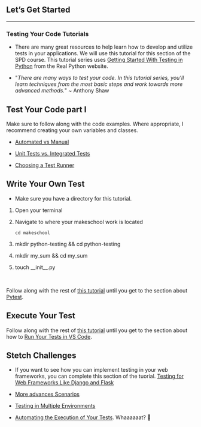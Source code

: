 ## Let’s Get Started

***

### Testing Your Code Tutorials

- There are many great resources to help learn how to develop and utilize tests in your applications. We will use this tutorial for this section of the SPD course. This tutorial series uses [Getting Started With Testing in Python](https://realpython.com/python-testing/#automated-vs-manual-testing) from the Real Python website. 

- "<i>There are many ways to test your code. In this tutorial series, you’ll learn techniques from the most basic steps and work towards more advanced methods.</i>" ~ Anthony Shaw

## Test Your Code part I
Make sure to follow along with the code examples. Where appropriate, I recommend creating your own variables and classes.

- [Automated vs Manual](https://realpython.com/python-testing/#automated-vs-manual-testing)  

- [Unit Tests vs. Integrated Tests](https://realpython.com/python-testing/#unit-tests-vs-integration-tests) 

- [Choosing a Test Runner](https://realpython.com/python-testing/#choosing-a-test-runner) 

## Write Your Own Test

- Make sure you have a directory for this tutorial. 
1. Open your terminal
1. Navigate to where your makeschool work is located

   ```
   cd makeschool
   ```
1. mkdir python-testing && cd python-testing
1. mkdir my_sum && cd my_sum
1. <p>touch __init__.py</p>

</br>

Follow along with the rest of [this tutorial](https://realpython.com/python-testing/#writing-your-first-test) until you get to the section about [Pytest](https://realpython.com/python-testing/#pytest).

## Execute Your Test
Follow along with the rest of [this tutorial](https://realpython.com/python-testing/#writing-your-first-test) until you get to the section about how to [Run Your Tests in VS Code](https://realpython.com/python-testing/#unning-your-tests-from-visual-studio-code).


## Stetch Challenges
- If you want to see how you can implement testing in your web frameworks, you can complete this section of the tuorial. [Testing for Web Frameworks Like Django and Flask](https://realpython.com/python-testing/#testing-for-web-frameworks-like-django-and-flask)

- [More advances Scenarios](https://realpython.com/python-testing/#more-advanced-testing-scenarios)

- [Testing in Multiple Environments](https://realpython.com/python-testing/#testing-in-multiple-environments)

- [Automating the Execution of Your Tests](https://realpython.com/python-testing/#automating-the-execution-of-your-tests). Whaaaaaat? 🤩


